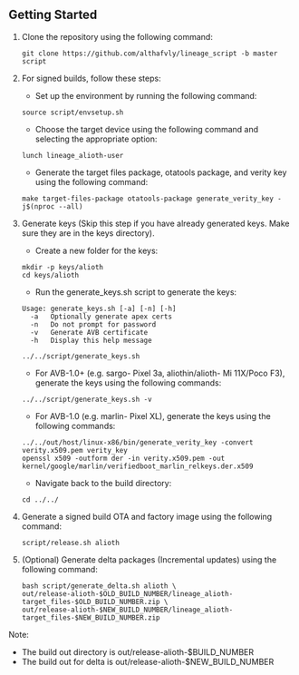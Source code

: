 ## Getting Started

1. Clone the repository using the following command:
    ```
    git clone https://github.com/althafvly/lineage_script -b master script
    ```
2. For signed builds, follow these steps:

    - Set up the environment by running the following command:
    ```
    source script/envsetup.sh
    ```
    - Choose the target device using the following command and selecting the appropriate option:
    ```
    lunch lineage_alioth-user
    ```
    - Generate the target files package, otatools package, and verity key using the following command:
    ```
    make target-files-package otatools-package generate_verity_key -j$(nproc --all)
    ```
3. Generate keys (Skip this step if you have already generated keys. Make sure they are in the keys directory).

    - Create a new folder for the keys:
    ```
    mkdir -p keys/alioth
    cd keys/alioth
    ```
    - Run the generate_keys.sh script to generate the keys:
    ```
    Usage: generate_keys.sh [-a] [-n] [-h]
      -a   Optionally generate apex certs
      -n   Do not prompt for password
      -v   Generate AVB certificate
      -h   Display this help message
    ```
    ```
    ../../script/generate_keys.sh
    ```
    - For AVB-1.0+ (e.g. sargo- Pixel 3a, aliothin/alioth- Mi 11X/Poco F3), generate the keys using the following commands:
    ```
    ../../script/generate_keys.sh -v
    ```
    - For AVB-1.0 (e.g. marlin- Pixel XL), generate the keys using the following commands:
    ```
    ../../out/host/linux-x86/bin/generate_verity_key -convert verity.x509.pem verity_key
    openssl x509 -outform der -in verity.x509.pem -out kernel/google/marlin/verifiedboot_marlin_relkeys.der.x509
    ```
    - Navigate back to the build directory:
    ```
    cd ../../
    ```
4.  Generate a signed build OTA and factory image using the following command:
    ```
    script/release.sh alioth
    ```
5. (Optional) Generate delta packages (Incremental updates) using the following command:
    ```
    bash script/generate_delta.sh alioth \
    out/release-alioth-$OLD_BUILD_NUMBER/lineage_alioth-target_files-$OLD_BUILD_NUMBER.zip \
    out/release-alioth-$NEW_BUILD_NUMBER/lineage_alioth-target_files-$NEW_BUILD_NUMBER.zip
    ```
Note:

 - The build out directory is out/release-alioth-$BUILD_NUMBER
- The build out for delta is out/release-alioth-$NEW_BUILD_NUMBER
